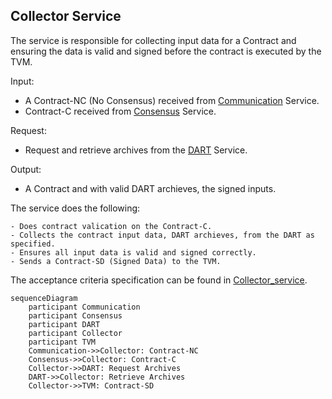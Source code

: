 ## Collector Service

The service is responsible for collecting input data for a Contract and ensuring the data is valid and signed before the contract is executed by the TVM.

Input:
  - A Contract-NC (No Consensus) received from [Communication](/documents/architecture/Communication.md) Service.
  - Contract-C received from [Consensus](/documents/architecture/Consensus.md) Service.

Request:
  - Request and retrieve archives from the [DART](/documents/architecture/DART.md) Service.

Output:
  - A Contract and with valid DART archieves, the signed inputs. 


 The service does the following:

    - Does contract valication on the Contract-C.
    - Collects the contract input data, DART archieves, from the DART as specified.
    - Ensures all input data is valid and signed correctly.
    - Sends a Contract-SD (Signed Data) to the TVM.

The acceptance criteria specification can be found in [Collector_service](/bdd/tagion/testbench/services/Collector_service.md).

```mermaid
sequenceDiagram
    participant Communication
    participant Consensus
    participant DART 
    participant Collector
    participant TVM 
    Communication->>Collector: Contract-NC 
    Consensus->>Collector: Contract-C
    Collector->>DART: Request Archives
    DART->>Collector: Retrieve Archives
    Collector->>TVM: Contract-SD

```